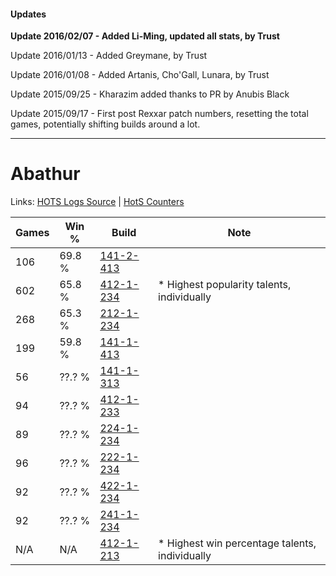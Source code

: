 #### Updates
**Update 2016/02/07 - Added Li-Ming, updated all stats, by Trust**

Update 2016/01/13 - Added Greymane, by Trust

Update 2016/01/08 - Added Artanis, Cho'Gall, Lunara, by Trust

Update 2015/09/25 - Kharazim added thanks to PR by Anubis Black

Update 2015/09/17 - First post Rexxar patch numbers, resetting the total games, potentially shifting builds around a lot.

***

# Abathur

Links: [HOTS Logs Source](https://www.hotslogs.com/Sitewide/HeroDetails?Hero=Abathur) | [HotS Counters](http://hotscounters.com/#/hero/Abathur)

Games  | Win %  | Build     | Note
-----  | -----  | -----     | ----
106    | 69.8 % | [141-2-413](http://www.heroesfire.com/hots/talent-calculator/abathur#hYEz) | 
602    | 65.8 % | [412-1-234](http://www.heroesfire.com/hots/talent-calculator/abathur#rtaI) | * Highest popularity talents, individually
268    | 65.3 % | [212-1-234](http://www.heroesfire.com/hots/talent-calculator/abathur#kFII) | 
199    | 59.8 % | [141-1-413](http://www.heroesfire.com/hots/talent-calculator/abathur#hX_L) | 
56     | ??.? % | [141-1-313](http://www.heroesfire.com/hots/talent-calculator/abathur#hXzn) | 
94     | ??.? % | [412-1-233](http://www.heroesfire.com/hots/talent-calculator/abathur#rtaH) | 
89     | ??.? % | [224-1-234](http://www.heroesfire.com/hots/talent-calculator/abathur#kibI) | 
96     | ??.? % | [222-1-234](http://www.heroesfire.com/hots/talent-calculator/abathur#kdio) | 
92     | ??.? % | [422-1-234](http://www.heroesfire.com/hots/talent-calculator/abathur#sF-o) | 
92     | ??.? % | [241-1-234](http://www.heroesfire.com/hots/talent-calculator/abathur#lM5Y) | 
N/A    | N/A    | [412-1-213](http://www.heroesfire.com/hots/talent-calculator/abathur#rtZz) | * Highest win percentage talents, individually
